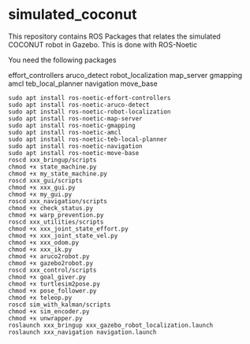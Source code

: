 # simulated_coconut
This repository contains ROS Packages that relates the simulated COCONUT robot in Gazebo. This is done with ROS-Noetic

You need the following packages

effort_controllers
aruco_detect
robot_localization
map_server
gmapping
amcl
teb_local_planner
navigation
move_base

```
sudo apt install ros-noetic-effort-controllers
sudo apt install ros-noetic-aruco-detect
sudo apt install ros-noetic-robot-localization
sudo apt install ros-noetic-map-server
sudo apt install ros-noetic-gmapping
sudo apt install ros-noetic-amcl
sudo apt install ros-noetic-teb-local-planner
sudo apt install ros-noetic-navigation
sudo apt install ros-noetic-move-base
roscd xxx_bringup/scripts
chmod +x state_machine.py
chmod +x my_state_machine.py
roscd xxx_gui/scripts
chmod +x xxx_gui.py
chmod +x my_gui.py
roscd xxx_navigation/scripts
chmod +x check_status.py
chmod +x warp_prevention.py
roscd xxx_utilities/scripts
chmod +x xxx_joint_state_effort.py
chmod +x xxx_joint_state_vel.py
chmod +x xxx_odom.py
chmod +x xxx_ik.py
chmod +x aruco2robot.py
chmod +x gazebo2robot.py
roscd xxx_control/scripts
chmod +x goal_giver.py
chmod +x turtlesim2pose.py
chmod +x pose_follower.py
chmod +x teleop.py
roscd sim_with_kalman/scripts
chmod +x sim_encoder.py
chmod +x unwrapper.py
roslaunch xxx_bringup xxx_gazebo_robot_localization.launch
roslaunch xxx_navigation navigation.launch

```
